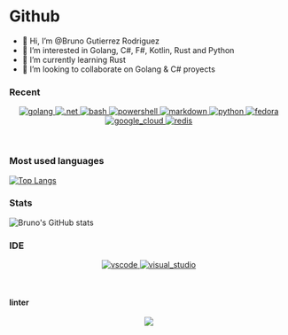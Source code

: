 # Github
- 👋 Hi, I’m @Bruno Gutierrez Rodriguez
- 👀 I’m interested in Golang, C#, F#, Kotlin, Rust and Python
- 🌱 I’m currently learning Rust
- 💞️ I’m looking to collaborate on Golang & C# proyects

### Recent
<p align="center">
<a href="https://github.com/bruno5200">
<img src="https://img.shields.io/badge/Go-00ADD8?style=for-the-badge&logo=go&logoColor=white" alt="golang">
</a>
<a href="https://github.com/bruno5200">
<img src="https://img.shields.io/badge/.NET-5C2D91?style=for-the-badge&logo=.net&logoColor=white" alt =".net">
</a>
<a href="https://github.com/bruno5200">
<img src="https://img.shields.io/badge/Shell_Script-121011?style=for-the-badge&logo=gnu-bash&logoColor=white" alt="bash">
</a>
<a href="https://github.com/bruno5200">
<img src="https://img.shields.io/badge/powershell-5391FE?style=for-the-badge&logo=powershell&logoColor=white" alt="powershell">
</a>
<a href="https://github.com/bruno5200">
<img src="https://img.shields.io/badge/Markdown-000000?style=for-the-badge&logo=markdown&logoColor=white" alt="markdown">
</a>
<a href="https://github.com/bruno5200">
<img src="https://img.shields.io/badge/Python-14354C?style=for-the-badge&logo=python&logoColor=white" alt="python">
</a>
<a href="https://github.com/bruno5200">
<img src="https://img.shields.io/badge/Fedora-294172?style=for-the-badge&logo=fedora&logoColor=white" alt="fedora">
</a>
<a href="https://github.com/bruno5200">
<img src="https://img.shields.io/badge/Google_Cloud-4285F4?style=for-the-badge&logo=google-cloud&logoColor=white" alt="google_cloud">
</a>
<a href="https://github.com/bruno5200">
<img src="https://img.shields.io/badge/redis-%23DD0031.svg?&style=for-the-badge&logo=redis&logoColor=white" alt="redis">
</a>
</p><br>

### Most used languages
[![Top Langs](https://github-readme-stats.vercel.app/api/top-langs/?username=Bruno5200&layout=compact&theme=github_dark&show_icons=true)](https://github.com/bruno5200/github-readme-stats)

### Stats
![Bruno's GitHub stats](https://github-readme-stats.vercel.app/api?username=bruno5200&count_private=true&show_icons=true&theme=github_dark)

### IDE

<p align="center">
<a href="https://github.com/bruno5200">
<img src="https://dev.to/envoy_/150-badges-for-github-pnk#database" alt="vscode">
</a>
<a href="https://github.com/bruno5200">
<img src="https://img.shields.io/badge/Visual_Studio-5C2D91?style=for-the-badge&logo=visual%20studio&logoColor=white" alt="visual_studio">
</a>
</p><br>

#### linter
<p align="center">
<a href="https://github.com/bruno5200">
<img src="https://img.shields.io/badge/prettier-1A2C34?style=for-the-badge&logo=prettier&logoColor=F7BA3E">
</a>
</p><br>

<!--
**bruno5200/bruno5200** is a ✨ _special_ ✨ repository because its `README.md` (this file) appears on your GitHub profile.

Here are some ideas to get you started:

- 🔭 I’m currently working on ...
- 🌱 I’m currently learning ...
- 👯 I’m looking to collaborate on ...
- 🤔 I’m looking for help with ...
- 💬 Ask me about ...
- 📫 How to reach me: ...
- 😄 Pronouns: ...
- ⚡ Fun fact: ...
-->
